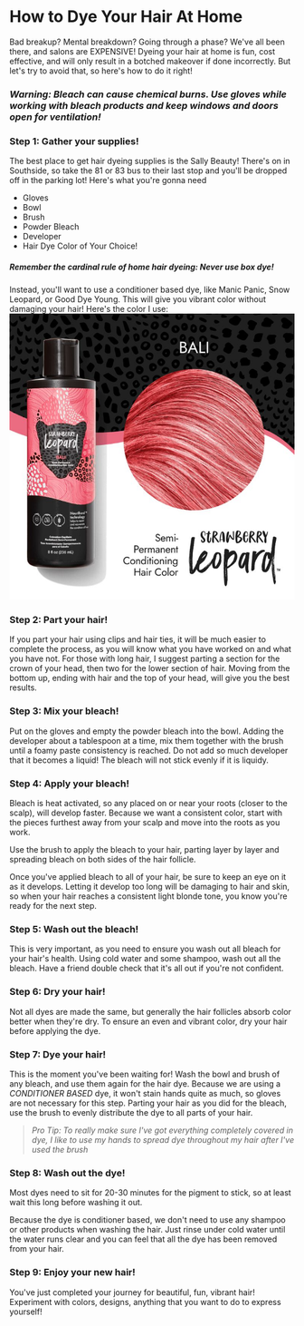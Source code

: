 # How to Dye Your Hair At Home
Bad breakup? Mental breakdown? Going through a phase? We've all been there, and salons are EXPENSIVE! Dyeing your hair at home is fun, cost effective, and will only result in a botched makeover if done incorrectly. But let's try to avoid that, so here's how to do it right!
### _Warning: Bleach can cause chemical burns. Use gloves while working with bleach products and keep windows and doors open for ventilation!_

### Step 1: Gather your supplies!
The best place to get hair dyeing supplies is the Sally Beauty! There's on in Southside, so take the 81 or 83 bus to their last stop and you'll be dropped off in the parking lot! 
Here's what you're gonna need
- Gloves
- Bowl
- Brush
- Powder Bleach
- Developer
- Hair Dye Color of Your Choice!

##### Remember the cardinal rule of home hair dyeing: *Never* use box dye!
Instead, you'll want to use a conditioner based dye, like Manic Panic, Snow Leopard, or Good Dye Young. This will give you vibrant color without damaging your hair! Here's the color I use:
![Snow Leopard Bali](bali_hair.jpg)

### Step 2: Part your hair!
If you part your hair using clips and hair ties, it will be much easier to complete the process, as you will know what you have worked on and what you have not.
For those with long hair, I suggest parting a section for the crown of your head, then two for the lower section of hair. Moving from the bottom up, ending with hair and the top of your head, will give you the best results.

### Step 3: Mix your bleach!
Put on the gloves and empty the powder bleach into the bowl. Adding the developer about a tablespoon at a time, mix them together with the brush until a foamy paste consistency is reached. 
Do not add so much developer that it becomes a liquid! The bleach will not stick evenly if it is liquidy.

### Step 4: Apply your bleach!
Bleach is heat activated, so any placed on or near your roots (closer to the scalp), will develop faster. Because we want a consistent color, start with the pieces furthest away from your scalp and move into the roots as you work. 

Use the brush to apply the bleach to your hair, parting layer by layer and spreading bleach on both sides of the hair follicle.

Once you've applied bleach to all of your hair, be sure to keep an eye on it as it develops. Letting it develop too long will be damaging to hair and skin, so when your hair reaches a consistent light blonde tone, you know you're ready for the next step.

### Step 5: Wash out the bleach!
This is very important, as you need to ensure you wash out all bleach for your hair's health.
Using cold water and some shampoo, wash out all the bleach. Have a friend double check that it's all out if you're not confident.

### Step 6: Dry your hair!
Not all dyes are made the same, but generally the hair follicles absorb color better when they're dry. To ensure an even and vibrant color, dry your hair before applying the dye.

### Step 7: Dye your hair!
This is the moment you've been waiting for! Wash the bowl and brush of any bleach, and use them again for the hair dye.
Because we are using a *CONDITIONER BASED* dye, it won't stain hands quite as much, so gloves are not necessary for this step. 
Parting your hair as you did for the bleach, use the brush to evenly distribute the dye to all parts of your hair. 

>*Pro Tip: To really make sure I've got everything completely covered in dye, I like to use my hands to spread dye throughout my hair after I've used the brush*

### Step 8: Wash out the dye!
Most dyes need to sit for 20-30 minutes for the pigment to stick, so at least wait this long before washing it out.

Because the dye is conditioner based, we don't need to use any shampoo or other products when washing the hair. Just rinse under cold water until the water runs clear and you can feel that all the dye has been removed from your hair.

### Step 9: Enjoy your new hair!
You've just completed your journey for beautiful, fun, vibrant hair! Experiment with colors, designs, anything that you want to do to express yourself!






















